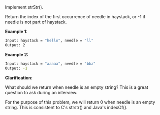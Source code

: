 
Implement strStr().

Return the index of the first occurrence of needle in haystack, or -1 if needle is not part of haystack.

**Example 1:**

```bash
Input: haystack = "hello", needle = "ll"
Output: 2
```

**Example 2:**

```bash
Input: haystack = "aaaaa", needle = "bba"
Output: -1
```

**Clarification:**

What should we return when needle is an empty string? This is a great question to ask during an interview.

For the purpose of this problem, we will return 0 when needle is an empty string. This is consistent to C's strstr() and Java's indexOf().